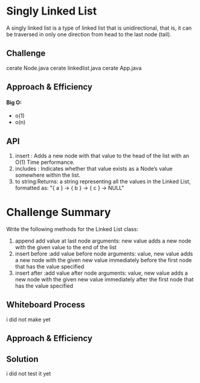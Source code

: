 # Singly Linked List
A singly linked list is a type of linked list that is unidirectional, that is, it can be traversed in only one direction from head to the last node (tail).

## Challenge
cerate Node.java 
cerate linkedlist.java
cerate App.java


## Approach & Efficiency
#### Big O:
* o(1)
* o(n)

## API
1. insert : Adds a new node with that value to the head of the list with an O(1) Time performance.
2. includes : Indicates whether that value exists as a Node’s value somewhere within the list.
3. to string:Returns: a string representing all the values in the Linked List, formatted as:
"{ a } -> { b } -> { c } -> NULL"
# Challenge Summary
Write the following methods for the Linked List class:

1. append add value at last node
arguments: new value
adds a new node with the given value to the end of the list
2. insert before :add value before node
arguments: value, new value
adds a new node with the given new value immediately before the first node that has the value specified
3. insert after :add value after node
arguments: value, new value
adds a new node with the given new value immediately after the first node that has the value specified

## Whiteboard Process
i did not make yet

## Approach & Efficiency
<!-- What approach did you take? Why? What is the Big O space/time for this approach? -->

## Solution
i did not test it yet
